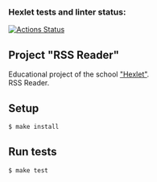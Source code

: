 ### Hexlet tests and linter status:
[![Actions Status](https://github.com/faaru-io/frontend-project-lvl3/workflows/hexlet-check/badge.svg)](https://github.com/faaru-io/frontend-project-lvl3/actions)

## Project "RSS Reader"
Educational project of the school ["Hexlet"](https://ru.hexlet.io/?ref=231189).  
RSS Reader.

## Setup

```sh
$ make install
```

## Run tests

```sh
$ make test
```
